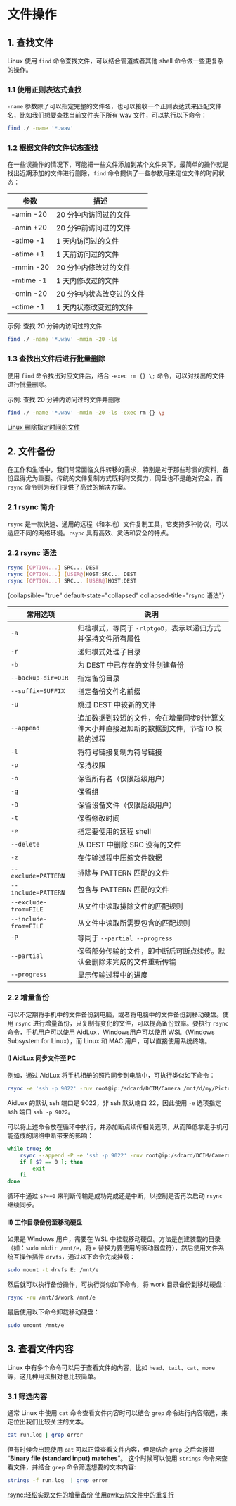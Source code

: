 # 文件操作

<show-structure depth="2"/>

## 1. 查找文件

Linux 使用 `find` 命令查找文件，可以结合管道或者其他 shell 命令做一些更复杂的操作。

### 1.1 使用正则表达式查找

`-name` 参数除了可以指定完整的文件名，也可以接收一个正则表达式来匹配文件名，比如我们想要查找当前文件夹下所有 wav 文件，可以执行以下命令：

```Bash
find ./ -name '*.wav'
```

### 1.2 根据文件的文件状态查找

在一些误操作的情况下，可能把一些文件添加到某个文件夹下，最简单的操作就是找出近期添加的文件进行删除，`find` 命令提供了一些参数用来定位文件的时间状态：

| 参数        | 描述             |
|-----------|----------------|
| -amin -20 | 20 分钟内访问过的文件   |
| -amin +20 | 20 分钟前访问过的文件   |
| -atime -1 | 1 天内访问过的文件     |
| -atime +1 | 1 天前访问过的文件     |
| -mmin -20 | 20 分钟内修改过的文件   |
| -mtime -1 | 1 天内修改过的文件     |
| -cmin -20 | 20 分钟内状态改变过的文件 |
| -ctime -1 | 1 天内状态改变过的文件   |


示例: 查找 20 分钟内访问过的文件

```Bash
find ./ -name '*.wav' -mmin -20 -ls
```

### 1.3 查找出文件后进行批量删除

使用 `find` 命令找出对应文件后，结合 `-exec rm {} \;` 命令，可以对找出的文件进行批量删除。

示例: 查找 20 分钟内访问过的文件并删除

```Bash
find ./ -name '*.wav' -mmin -20 -ls -exec rm {} \;
```


<seealso>
<category ref="ref_docs">
    <a href="https://blog.csdn.net/weixin_43922901/article/details/106186331">Linux 删除指定时间的文件</a>
</category>
<category ref="ref_github"></category>
<category ref="ref_issues"></category>
<category ref="ref_hf"></category>
<category ref="ref_ms"></category>
</seealso>


## 2. 文件备份

在工作和生活中，我们常常面临文件转移的需求，特别是对于那些珍贵的资料，备份显得尤为重要。传统的文件复制方式既耗时又费力，网盘也不是绝对安全，而 `rsync` 命令则为我们提供了高效的解决方案。

### 2.1 rsync 简介

`rsync` 是一款快速、通用的远程（和本地）文件复制工具，它支持多种协议，可以适应不同的网络环境。`rsync` 具有高效、灵活和安全的特点。

### 2.2 rsync 语法

```Bash
rsync [OPTION...] SRC... DEST
rsync [OPTION...] [USER@]HOST:SRC... DEST
rsync [OPTION...] SRC... [USER@]HOST:DEST
```
{collapsible="true" default-state="collapsed" collapsed-title="rsync 语法"}

| 常用选项                  | 说明                                               |
|-----------------------|--------------------------------------------------|
| `-a`                  | 归档模式，等同于 `-rlptgoD`，表示以递归方式并保持文件所有属性             |
| `-r`                  | 递归模式处理子目录                                        |
| `-b`                  | 为 DEST 中已存在的文件创建备份                               |
| `--backup-dir=DIR`    | 指定备份目录                                           |
| `--suffix=SUFFIX`     | 指定备份文件名前缀                                        |
| `-u`                  | 跳过 DEST 中较新的文件                                   |
| `--append`            | 追加数据到较短的文件，会在增量同步时计算文件大小并直接追加新的数据到文件，节省 IO 校验的过程 | 
| `-l`                  | 将符号链接复制为符号链接                                     |    
| `-p`                  | 保持权限                                             |
| `-o`                  | 保留所有者（仅限超级用户）                                    |      
| `-g`                  | 保留组                                              |
| `-D`                  | 保留设备文件（仅限超级用户）                                   |
| `-t`                  | 保留修改时间                                           |                            
| `-e`                  | 指定要使用的远程 shell                                   |                              
| `--delete`            | 从 DEST 中删除 SRC 没有的文件                             |                                 
| `-z`                  | 在传输过程中压缩文件数据                                     |                                    
| `--exclude=PATTERN`   | 排除与 PATTERN 匹配的文件                                | 
| `--include=PATTERN`   | 包含与 PATTERN 匹配的文件                                |
| `--exclude-from=FILE` | 从文件中读取排除文件的匹配规则                                  |
| `--include-from=FILE` | 从文件中读取所需要包含的匹配规则                                 |
| `-P`                  | 等同于 `--partial --progress`                       |
| `--partial`           | 保留部分传输的文件，即中断后可断点续传。默认会删除未完成的文件重新传输              |
| `--progress`          | 显示传输过程中的进度                                       |


### 2.2 增量备份

可以不定期将手机中的文件备份到电脑，或者将电脑中的文件备份到移动硬盘。使用 `rsync` 进行增量备份，只复制有变化的文件，可以提高备份效率。要执行 `rsync` 命令，手机用户可以使用 AidLux，Windows用户可以使用 WSL（Windows Subsystem for Linux），而 Linux 和 MAC 用户，可以直接使用系统终端。

#### I) AidLux 同步文件至 PC

例如，通过 AidLux 将手机相册的照片同步到电脑中，可执行类似如下命令：

```Bash
rsync -e 'ssh -p 9022' -ruv root@ip:/sdcard/DCIM/Camera /mnt/d/my/Pictures
```

AidLux 的默认 ssh 端口是 9022，非 ssh 默认端口 22，因此使用 `-e` 选项指定 ssh 端口 `ssh -p 9022`。

可以将上述命令放在循环中执行，并添加断点续传相关选项，从而降低拿走手机可能造成的网络中断带来的影响：

```Bash
while true; do
    rsync --append -P -e 'ssh -p 9022' -ruv root@ip:/sdcard/DCIM/Camera /mnt/d/my/Pictures
    if [ $? == 0 ]; then
        exit
    fi
done
```

循环中通过 `$?==0` 来判断传输是成功完成还是中断，以控制是否再次启动 `rsync` 继续同步。

#### II) 工作目录备份至移动硬盘

如果是 Windows 用户，需要在 WSL 中挂载移动硬盘。方法是创建装载的目录（如：`sudo mkdir /mnt/e`，将 `e` 替换为要使用的驱动器盘符），然后使用文件系统互操作插件 `drvfs`，通过以下命令完成挂载：

```Bash
sudo mount -t drvfs E: /mnt/e
```

然后就可以执行备份操作，可执行类似如下命令，将 work 目录备份到移动硬盘：

```Bash
rsync -ru /mnt/d/work /mnt/e
```

最后使用以下命令卸载移动硬盘：

```Bash
sudo umount /mnt/e
```

## 3. 查看文件内容

Linux 中有多个命令可以用于查看文件的内容，比如 `head`、`tail`、`cat`、`more` 等，这几种用法相对也比较简单。

### 3.1 筛选内容

通常 Linux 中使用 `cat` 命令查看文件内容时可以结合 `grep` 命令进行内容筛选，来定位出我们比较关注的文本。

```Bash
cat run.log | grep error
```

但有时候会出现使用 `cat` 可以正常查看文件内容，但是结合 `grep` 之后会报错 “**Binary file (standard input) matches**”。 这个时候可以使用 `strings` 命令来查看文件，并结合 `grep` 命令筛选想要的文本内容:

```Bash
strings -f run.log  | grep error
```






<seealso>
<category ref="ref_docs">
    <a href="https://mp.weixin.qq.com/s/ePCTzboNC5Jmn6UgniViQg">rsync:轻松实现文件的增量备份</a>
    <a href="https://mp.weixin.qq.com/s/nPKLuRyQ1lUCL1NRebPmBw">使用awk去除文件中的重复行</a>
</category>
<category ref="ref_github"></category>
<category ref="ref_issues"></category>
<category ref="ref_hf"></category>
<category ref="ref_ms"></category>
</seealso>